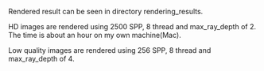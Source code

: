 Rendered result can be seen in directory rendering_results.

HD images are rendered using 2500 SPP, 8 thread and max_ray_depth of 2.
The time is about an hour on my own machine(Mac).

Low quality images are rendered using 256 SPP, 8 thread and max_ray_depth of 4. 
